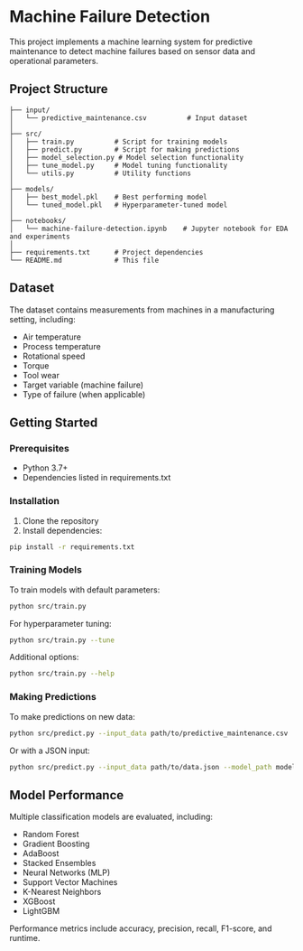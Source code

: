 # Machine Failure Detection

This project implements a machine learning system for predictive maintenance to detect machine failures based on sensor data and operational parameters.

## Project Structure

```
├── input/
│   └── predictive_maintenance.csv          # Input dataset
│
├── src/
│   ├── train.py          # Script for training models
│   ├── predict.py        # Script for making predictions
│   ├── model_selection.py # Model selection functionality
│   ├── tune_model.py     # Model tuning functionality
│   └── utils.py          # Utility functions
│
├── models/
│   ├── best_model.pkl    # Best performing model
│   └── tuned_model.pkl   # Hyperparameter-tuned model
│
├── notebooks/
│   └── machine-failure-detection.ipynb    # Jupyter notebook for EDA and experiments
│
├── requirements.txt      # Project dependencies
└── README.md             # This file
```

## Dataset

The dataset contains measurements from machines in a manufacturing setting, including:

- Air temperature
- Process temperature
- Rotational speed
- Torque
- Tool wear
- Target variable (machine failure)
- Type of failure (when applicable)

## Getting Started

### Prerequisites

- Python 3.7+
- Dependencies listed in requirements.txt

### Installation

1. Clone the repository
2. Install dependencies:

```bash
pip install -r requirements.txt
```

### Training Models

To train models with default parameters:

```bash
python src/train.py
```

For hyperparameter tuning:

```bash
python src/train.py --tune
```

Additional options:

```bash
python src/train.py --help
```

### Making Predictions

To make predictions on new data:

```bash
python src/predict.py --input_data path/to/predictive_maintenance.csv
```

Or with a JSON input:

```bash
python src/predict.py --input_data path/to/data.json --model_path models/tuned_model.pkl
```

## Model Performance

Multiple classification models are evaluated, including:

- Random Forest
- Gradient Boosting
- AdaBoost
- Stacked Ensembles
- Neural Networks (MLP)
- Support Vector Machines
- K-Nearest Neighbors
- XGBoost
- LightGBM

Performance metrics include accuracy, precision, recall, F1-score, and runtime.
